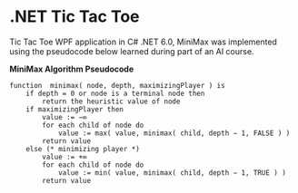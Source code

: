 # .NET Tic Tac Toe
Tic Tac Toe WPF application in C# .NET 6.0, MiniMax was implemented using the pseudocode below learned during part of an AI course.

**MiniMax Algorithm Pseudocode**
```
function  minimax( node, depth, maximizingPlayer ) is
    if depth = 0 or node is a terminal node then
        return the heuristic value of node
    if maximizingPlayer then
        value := −∞
        for each child of node do
            value := max( value, minimax( child, depth − 1, FALSE ) )
        return value
    else (* minimizing player *)
        value := +∞
        for each child of node do
            value := min( value, minimax( child, depth − 1, TRUE ) )
        return value
```
